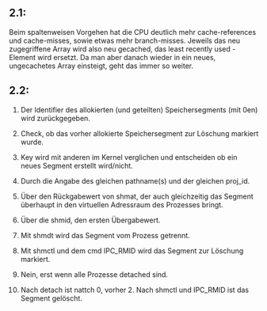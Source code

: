 ## 2.1:

Beim spaltenweisen Vorgehen hat die CPU deutlich mehr cache-references und cache-misses, sowie etwas mehr
branch-misses. Jeweils das neu zugegriffene Array wird also neu gecached, das least recently used - Element
wird ersetzt. Da man aber danach wieder in ein neues, ungecachetes Array einsteigt, geht das immer so weiter.

## 2.2:

1. Der Identifier des allokierten (und geteilten) Speichersegments (mit 0en) wird zurückgegeben.
2. Check, ob das vorher allokierte Speichersegment zur Löschung markiert wurde.
3. Key wird mit anderen im Kernel verglichen und entscheiden ob ein neues Segment erstellt wird/nicht.
4. Durch die Angabe des gleichen pathname(s) und der gleichen proj_id.
5. Über den Rückgabewert von shmat, der auch gleichzeitig das Segment überhaupt in den virtuellen Adressraum des Prozesses bringt.
6. Über die shmid, den ersten Übergabewert.
7. Mit shmdt wird das Segment vom Prozess getrennt.



1. Mit shmctl und dem cmd IPC_RMID wird das Segment zur Löschung markiert.
2. Nein, erst wenn alle Prozesse detached sind.
3. Nach detach ist nattch 0, vorher 2. Nach shmctl und IPC_RMID ist das Segment gelöscht.
